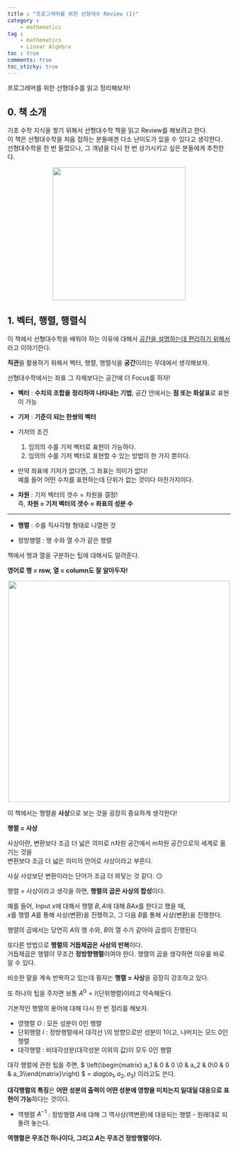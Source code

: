 ```yaml
---
title : "프로그래머를 위한 선형대수 Review (1)"
category :
    - mathematics
tag :
    - mathematics
    - Linear Algebra
toc : true
comments: true
toc_sticky: true
---
```


프로그래머를 위한 선형대수를 읽고 정리해보자!

## 0. 책 소개
기초 수학 지식을 쌓기 위해서 선형대수학 책을 읽고 Review를 해보려고 한다.  
이 책은 선형대수학을 처음 접하는 분들에겐 다소 난이도가 있을 수 있다고 생각한다.  
선형대수학을 한 번 들었으나, 그 개념을 다시 한 번 상기시키고 싶은 분들에게 추천한다.  

<p align="center"><img src="https://user-images.githubusercontent.com/41863759/101620519-fe6c2c80-3a57-11eb-8d77-9177c2bc56aa.png" width = "300" ></p>



## 1. 벡터, 행렬, 행렬식

이 책에서 선형대수학을 배워야 하는 이유에 대해서 <u>공간을 설명하는데 편리하기 위해서</u>라고 이야기한다.  

**직관**을 활용하기 위해서 벡터, 행렬, 행렬식을 **공간**이라는 무대에서 생각해보자. 

선형대수학에서는 좌표 그 자체보다는 공간에 더 Focus를 하자!  


- **벡터** : **수치의 조합을 정리하여 나타내는 기법**, 공간 안에서는 **점 또는 화살표**로 표현이 가능

- **기저** : **기준이 되는 한쌍의 벡터**  

- 기저의 조건  
    1. 임의의 수를 기저 벡터로 표현이 가능하다.  
    2. 임의의 수를 기저 벡터로 표현할 수 있는 방법이 한 가지 뿐이다.  

- 만약 좌표에 기저가 없다면, 그 좌표는 의미가 없다!  
예를 들어 어떤 수치를 표현하는데 단위가 없는 것이다 마찬가지이다.  

- **차원** : 기저 벡터의 갯수 = 차원을 결정!  
    즉, **차원 = 기저 벡터의 갯수 = 좌표의 성분 수**  

---

- **행렬** : 수를 직사각형 형태로 나열한 것  

- 정방행렬 : 행 수와 열 수가 같은 행렬  

책에서 행과 열을 구분하는 팁에 대해서도 알려준다.  

**영어로 행 = row, 열 = column도 잘 알아두자!** 

<p align="center"><img src="https://user-images.githubusercontent.com/41863759/101623251-843da700-3a5b-11eb-97d4-e75df46ccbf0.png" width = "500" ></p>

이 책에서는 행렬을 **사상**으로 보는 것을 굉장히 중요하게 생각한다!  

**행렬 = 사상**  

사상이란, 변환보다 조금 더 넓은 의미로 n차원 공간에서 m차원 공간으로의 세계로 옮기는 것을  
변환보다 조금 더 넓은 의미의 언어로 사상이라고 부른다.  

사실 사상보단 변환이라는 단어가 조금 더 와닿는 것 같다. 😏    

행렬 = 사상이라고 생각을 하면, **행렬의 곱은 사상의 합성**이다.  

예를 들어, Input $x$에 대해서 행렬 $B,A$에 대해 $BAx$를 한다고 했을 때,  
$x$를 행렬 $A$를 통해 사상(변환)을 진행하고,  그 다음 $B$를 통해 사상(변환)을 진행한다.  

행렬의 곱에서는 당연히 $A$의 행 수와, $B$의 열 수가 같아야 곱셈이 진행된다.  

또다른 방법으로 **행렬의 거듭제곱은 사상의 반복**이다.  
거듭제곱은 행렬이 무조건 **정방향행렬**이여야 한다. 행렬의 곱을 생각하면 이유를 바로 알 수 있다.    

비슷한 말을 계속 반복하고 있는데 필자는 **행렬 = 사상**을 굉장히 강조하고 있다.  

또 하나의 팁을 주자면 보통 $A^0 = I$(단위행렬)이라고 약속해둔다.  

기본적인 행렬의 용어에 대해 다시 한 번 정리를 해보자.  
- 영행렬 $O$ : 모든 성분이 0인 행렬  
- 단위행렬 $I$ : 정방행렬에서 대각선 \의 방향으로만 성분이 1이고, 나머지는 모드 0인 행렬  
- 대각행렬 : 비대각성분(대각성분 이외의 값)이 모두 0인 행렬

대각 행렬에 관한 팁을 주면, $
    \left(\begin{matrix}
    a_1 & 0 & 0 \\0 & a_2 & 0\\0 & 0 & a_3\\\end{matrix}\right)
$ = $diag(a_1,a_2,a_3)$ 이라고도 쓴다.

**대각행렬의 특징**은 **어떤 성분의 출력이 어떤 성분에 영향을 미치는지 일대일 대응으로 표현이 가능**하다는 것이다.  

- 역행렬 $A^{-1}$ : 정방행렬 $A$에 대해 그 역사상(역변환)에 대응되는 행렬 - 원래대로 되돌려 놓는다.  

**역행렬은 무조건 하나이다, 그리고 $A$는 무조건 정방행렬이다.**  



